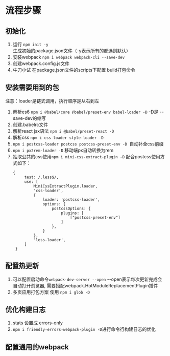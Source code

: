 # 流程步骤
## 初始化
1. 运行 ```npm init -y``` 生成初始的package.json文件（-y表示所有的都选则默认）
2. 安装webpack ```npm i webpack webpack-cli --save-dev```
3. 创建webpack.config.js文件
4. 牛刀小试 在package.json文件的scripts下配置 build打包命令
## 安装需要用到的包
注意：loader是链式调用，执行顺序是从右到左
1. 解析es6 ```npm i @babel/core @babel/preset-env babel-loader -D``` -D是 --save-dev的缩写
2. 创建.babelrc文件
3. 解析react jsx语法 ```npm i @babel/preset-react -D```
4. 解析css ```npm i css-loader style-loader -D```
5. ```npm i postcss-loader postcss postcss-preset-env -D ```自动补全css前缀
6. ```npm i px2rem-loader -D``` 移动端px自动转换为rem
7. 抽取公共的css使用```npm i mini-css-extract-plugin -D```
   配合postcss使用方式如下：
   ``` 
   {
        test: /.less$/,
        use: [
            MiniCssExtractPlugin.loader,
            'css-loader',
            {
                loader: 'postcss-loader',
                options: {
                    postcssOptions: {
                        plugins: [
                            ["postcss-preset-env"]
                        ]
                    },
                }
            },
            'less-loader', 
        ]
    } 
    ```

## 配置热更新
1. 可以配置启动命令```webpack-dev-server --open``` --open表示每次更新完成会自动打开浏览器, 需要搭配webpack.HotModuleReplacementPlugin插件
2. 多页应用打包方案 使用 ```npm i glob -D ```

## 优化构建日志
1. stats 设置成 errors-only
2. ```npm i friendly-errors-webpack-plugin -D```进行命令行构建日志的优化



## 配置通用的webpack